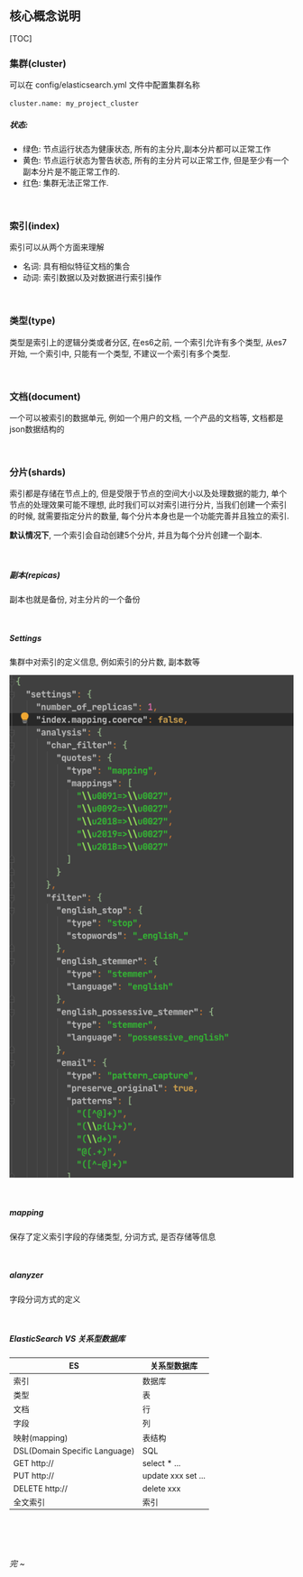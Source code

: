## 核心概念说明

[TOC]



### 集群(cluster)

可以在 config/elasticsearch.yml 文件中配置集群名称

`cluster.name: my_project_cluster`

##### 状态:

- 绿色: 节点运行状态为健康状态, 所有的主分片,副本分片都可以正常工作
- 黄色: 节点运行状态为警告状态, 所有的主分片可以正常工作, 但是至少有一个副本分片是不能正常工作的.
- 红色: 集群无法正常工作.

<br>

### 索引(index)

索引可以从两个方面来理解

- 名词: 具有相似特征文档的集合
- 动词: 索引数据以及对数据进行索引操作

<br>

### 类型(type)

类型是索引上的逻辑分类或者分区, 在es6之前, 一个索引允许有多个类型, 从es7开始, 一个索引中, 只能有一个类型, 不建议一个索引有多个类型.

<br>

### 文档(document)

一个可以被索引的数据单元, 例如一个用户的文档, 一个产品的文档等, 文档都是json数据结构的

<br>

### 分片(shards)

索引都是存储在节点上的, 但是受限于节点的空间大小以及处理数据的能力, 单个节点的处理效果可能不理想, 此时我们可以对索引进行分片, 当我们创建一个索引的时候, 就需要指定分片的数量, 每个分片本身也是一个功能完善并且独立的索引.

**默认情况下**, 一个索引会自动创建5个分片, 并且为每个分片创建一个副本.

<br>

##### 副本(repicas)

副本也就是备份, 对主分片的一个备份

<br>

##### Settings

集群中对索引的定义信息, 例如索引的分片数, 副本数等

![settings](assess/image-20210130185955339.png)

<br>

##### mapping

保存了定义索引字段的存储类型, 分词方式, 是否存储等信息

<br>

##### alanyzer

字段分词方式的定义

<br>

##### ElasticSearch VS 关系型数据库

| ES                            | 关系型数据库       |
| ----------------------------- | ------------------ |
| 索引                          | 数据库             |
| 类型                          | 表                 |
| 文档                          | 行                 |
| 字段                          | 列                 |
| 映射(mapping)                 | 表结构             |
| DSL(Domain Specific Language) | SQL                |
| GET http://                   | select * ...       |
| PUT http://                   | update xxx set ... |
| DELETE http://                | delete xxx         |
| 全文索引                      | 索引               |

<br>

<br>

<br>

###### 完 ~